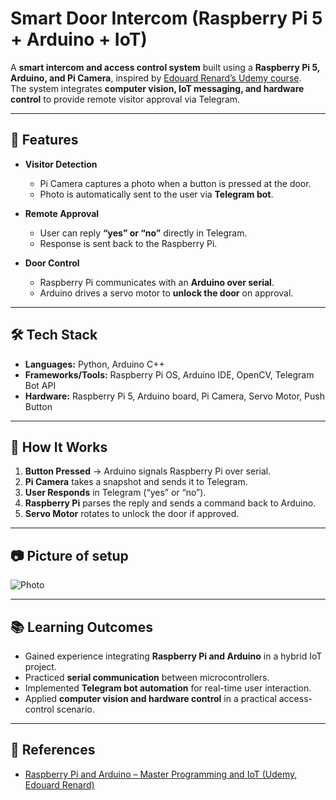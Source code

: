 # Smart Door Intercom (Raspberry Pi 5 + Arduino + IoT)

A **smart intercom and access control system** built using a **Raspberry Pi 5, Arduino, and Pi Camera**, inspired by [Edouard Renard’s Udemy course](https://www.udemy.com/course/raspberry-pi-and-arduino/).  
The system integrates **computer vision, IoT messaging, and hardware control** to provide remote visitor approval via Telegram.

---

## 📌 Features
- **Visitor Detection**
  - Pi Camera captures a photo when a button is pressed at the door.
  - Photo is automatically sent to the user via **Telegram bot**.

- **Remote Approval**
  - User can reply **“yes” or “no”** directly in Telegram.
  - Response is sent back to the Raspberry Pi.

- **Door Control**
  - Raspberry Pi communicates with an **Arduino over serial**.
  - Arduino drives a servo motor to **unlock the door** on approval.

---

## 🛠️ Tech Stack
- **Languages:** Python, Arduino C++  
- **Frameworks/Tools:** Raspberry Pi OS, Arduino IDE, OpenCV, Telegram Bot API  
- **Hardware:** Raspberry Pi 5, Arduino board, Pi Camera, Servo Motor, Push Button  

---

## 🚀 How It Works
1. **Button Pressed** → Arduino signals Raspberry Pi over serial.  
2. **Pi Camera** takes a snapshot and sends it to Telegram.  
3. **User Responds** in Telegram (“yes” or “no”).  
4. **Raspberry Pi** parses the reply and sends a command back to Arduino.  
5. **Servo Motor** rotates to unlock the door if approved.  

---

## 📷 Picture of setup
![Photo](https://i.imgur.com/1ZyZ3eJ.png)

---

## 📚 Learning Outcomes
- Gained experience integrating **Raspberry Pi and Arduino** in a hybrid IoT project.  
- Practiced **serial communication** between microcontrollers.  
- Implemented **Telegram bot automation** for real-time user interaction.  
- Applied **computer vision and hardware control** in a practical access-control scenario.  

---

## 🔗 References
- [Raspberry Pi and Arduino – Master Programming and IoT (Udemy, Edouard Renard)](https://www.udemy.com/course/raspberry-pi-and-arduino/)  
